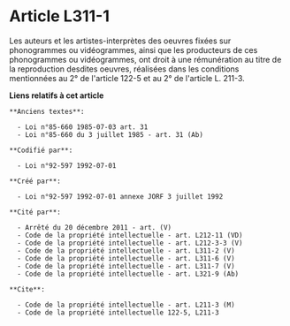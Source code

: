 # Article L311-1

Les auteurs et les artistes-interprètes des oeuvres fixées sur phonogrammes ou vidéogrammes, ainsi que les producteurs de ces
phonogrammes ou vidéogrammes, ont droit à une rémunération au titre de la reproduction desdites oeuvres, réalisées dans les
conditions mentionnées au 2° de l'article 122-5 et au 2° de l'article L. 211-3.

**Liens relatifs à cet article**

	**Anciens textes**:

	  - Loi n°85-660 1985-07-03 art. 31
	  - Loi n°85-660 du 3 juillet 1985 - art. 31 (Ab)

	**Codifié par**:

	  - Loi n°92-597 1992-07-01

	**Créé par**:

	  - Loi n°92-597 1992-07-01 annexe JORF 3 juillet 1992

	**Cité par**:

	  - Arrêté du 20 décembre 2011 - art. (V)
	  - Code de la propriété intellectuelle - art. L212-11 (VD)
	  - Code de la propriété intellectuelle - art. L212-3-3 (V)
	  - Code de la propriété intellectuelle - art. L311-2 (V)
	  - Code de la propriété intellectuelle - art. L311-6 (V)
	  - Code de la propriété intellectuelle - art. L311-7 (V)
	  - Code de la propriété intellectuelle - art. L321-9 (Ab)

	**Cite**:

	  - Code de la propriété intellectuelle - art. L211-3 (M)
	  - Code de la propriété intellectuelle 122-5, L211-3
